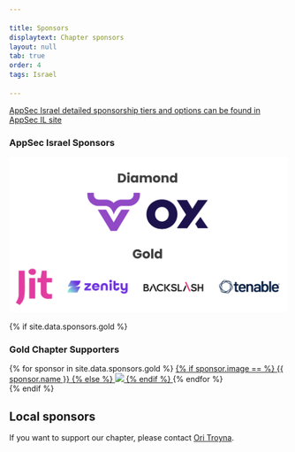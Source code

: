 ```yaml
---

title: Sponsors
displaytext: Chapter sponsors
layout: null
tab: true
order: 4
tags: Israel

---
```


[AppSec Israel detailed sponsorship tiers and options can be found in AppSec IL site](https://appsecil.org/sponsors)

### AppSec Israel Sponsors 

<img src="assets/images/Sponsors/sponsors.png">

{% if site.data.sponsors.gold %}
### Gold Chapter Supporters  
<div class="sponsor-tier">
  {% for sponsor in site.data.sponsors.gold %}
	  <span class="sponsor gold-sponsor">
		<a href="{{ sponsor.url }}" title="{{ sponsor.name }}" target="_blank">
		  {% if sponsor.image == %}
			<span>{{ sponsor.name }}</span>
		  {% else %} 
			<img src="assets/images/Sponsors/{{ sponsor.image }}">			
		  {% endif %}
		</a>
	  </span>
  {% endfor %}
</div>
{% endif %}

## Local sponsors

If you want to support our chapter, please contact [Ori Troyna](mailto:ori.troyna@owasp.org). 
